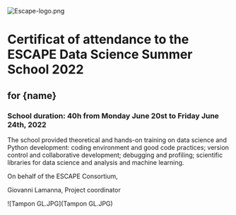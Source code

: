 ![Escape-logo.png](Escape-logo.png)

# Certificat of attendance to the ESCAPE Data Science Summer School 2022

## for {name}

### School duration: 40h from Monday June 20st to Friday June 24th, 2022

The school provided theoretical and hands-on training on data science and Python development: coding environment and good code practices; version control and collaborative development; debugging and profiling; scientific libraries for data science and analysis and machine learning.


On behalf of the ESCAPE Consortium,

Giovanni Lamanna, Project coordinator

![Tampon GL.JPG](Tampon GL.JPG)
